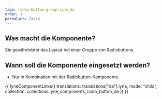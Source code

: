 ```yaml
---
tags: radio-button-group-lyne_de
order: 1
permalink: false
---
```


## Was macht die Komponente?
Sie gewährleistet das Layout bei einer Gruppe von Radiobuttons.

## Wann soll die Komponente eingesetzt werden?
* Nur in Kombination mit der Radiobutton-Komponente.

{{ lyneComponentLinks({
  translations: translations["de"].lyne,
  mode: "child",
  collection: collections.lyne_components_radio_button_de
}) }}
